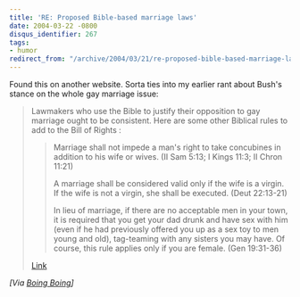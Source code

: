 ```yaml
---
title: 'RE: Proposed Bible-based marriage laws'
date: 2004-03-22 -0800
disqus_identifier: 267
tags:
- humor
redirect_from: "/archive/2004/03/21/re-proposed-bible-based-marriage-laws.aspx/"
---
```


Found this on another website. Sorta ties into my earlier rant about
Bush's stance on the whole gay marriage issue:

> Lawmakers who use the Bible to justify their opposition to gay
> marriage ought to be consistent. Here are some other Biblical rules to
> add to the Bill of Rights :
>
> > Marriage shall not impede a man's right to take concubines in
> > addition to his wife or wives. (II Sam 5:13; I Kings 11:3; II Chron
> > 11:21) 
> > 
> >  A marriage shall be considered valid only if the wife is a
> >  virgin. If the wife is not a virgin, she shall be executed. (Deut
> >  22:13-21) 
> > 
> > In lieu of marriage, if there are no acceptable men in your
> >  town, it is required that you get your dad drunk and have sex with
> >  him (even if he had previously offered you up as a sex toy to men
> >  young and old), tag-teaming with any sisters you may have. Of
> >  course, this rule applies only if you are female. (Gen 19:31-36)
>
> 
> 
> [Link](http://www.thecommongood.org/CGN/3_3/biblicalmarriage.html)

*[Via [Boing
Boing](http://www.boingboing.net/2004/03/21/proposed_biblebased_.html)]*

